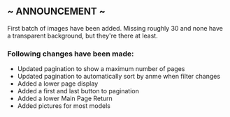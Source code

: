 ## ~ ANNOUNCEMENT ~

First batch of images have been added. Missing roughly 30 and none have a transparent background, but they're there at least.

### Following changes have been made:
- Updated pagination to show a maximum number of pages
- Updated pagination to automatically sort by anme when filter changes
- Added a lower page display
- Added a first and last button to pagination
- Added a lower Main Page Return
- Added pictures for most models